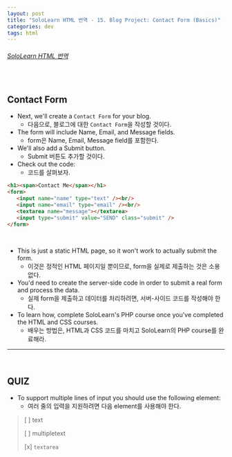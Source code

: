 ```yaml
---
layout: post
title: "SoloLearn HTML 번역 - 15. Blog Project: Contact Form (Basics)"
categories: dev
tags: html
---
```


###### [SoloLearn HTML 번역](www.sololearn.com)

<br>

## Contact Form

- Next, we'll create a `Contact Form` for your blog.
  - 다음으로, 블로그에 대한 `Contact Form`을 작성할 것이다.
- The form will include Name, Email, and Message fields.
  - form은 Name, Email, Message field를 포함한다.
- We'll also add a Submit button.
  - Submit 버튼도 추가할 것이다.
- Check out the code:
  - 코드를 살펴보자.

```html
<h1><span>Contact Me</span></h1>
<form>
   <input name="name" type="text" /><br/>
   <input name="email" type="email" /><br/>
   <textarea name="message"></textarea>
   <input type="submit" value="SEND" class="submit" />
</form>
```

<br>

- This is just a static HTML page, so it won't work to actually submit the form.
  - 이것은 정적인 HTML 페이지일 뿐이므로, form을 실제로 제출하는 것은 소용없다.
- You'd need to create the server-side code in order to submit a real form and process the data.
  - 실제 form을 제출하고 데이터를 처리하려면, 서버-사이드 코드를 작성해야 한다.
- To learn how, complete SoloLearn's PHP course once you've completed the HTML and CSS courses.
  - 배우는 방법은, HTML과 CSS 코드를 마치고 SoloLearn의 PHP course를 완료해라.

------

<br>

## QUIZ

- To support multiple lines of input you should use the following element:
  - 여러 줄의 입력을 지원하려면 다음 element를 사용해야 한다.

> [ ] text
>
> [ ] multipletext
>
> [x] `textarea`

<br>